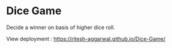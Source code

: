 # Dice Game
 Decide a winner on basis of higher dice roll. 

 View deployment : https://ritesh-aggarwal.github.io/Dice-Game/
